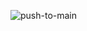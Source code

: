 ![push-to-main](https://github.com/abbi-gaurav/ci-cd-kyma-functions/workflows/push-to-main/badge.svg)